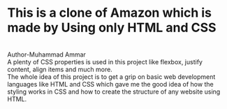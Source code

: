 # This is a clone of Amazon which is made by Using only HTML and CSS
<br>
Author-Muhammad Ammar
<br>
A plenty of CSS properties is used in this project like flexbox, justify content, align items and much more.
<br>
The whole idea of this project is to get a grip on basic web development languages like HTML and CSS which gave me the good idea of how the styling works in CSS and how to create the structure of any website using HTML.
